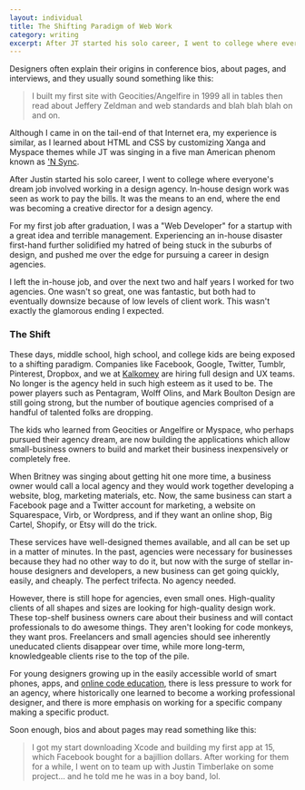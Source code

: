 ```yaml
---
layout: individual
title: The Shifting Paradigm of Web Work
category: writing
excerpt: After JT started his solo career, I went to college where everyone's dream job involved working in a design agency. In-house design work was seen as work to pay the bills. It was the means to an end, where the end was becoming a creative director for a design agency. This is changing.
---
```


Designers often explain their origins in conference bios, about pages, and interviews, and they usually sound something like this:

> I built my first site with Geocities/Angelfire in 1999 all in 
> tables then read about Jeffery Zeldman and web standards and blah
> blah blah on and on.

Although I came in on the tail-end of that Internet era, my experience is similar, as I learned about HTML and CSS by customizing Xanga and Myspace themes while JT was singing in a five man American phenom known as ['N Sync](http://www.nsync.com/).

After Justin started his solo career, I went to college where everyone's dream job involved working in a design agency. In-house design work was seen as work to pay the bills. It was the means to an end, where the end was becoming a creative director for a design agency.

For my first job after graduation, I was a "Web Developer" for a startup with a great idea and terrible management. Experiencing an in-house disaster first-hand further solidified my hatred of being stuck in the suburbs of design, and pushed me over the edge for pursuing a career in design agencies.

I left the in-house job, and over the next two and half years I worked for two agencies. One wasn't so great, one was fantastic, but both had to eventually downsize because of low levels of client work. This wasn't exactly the glamorous ending I expected.

### The Shift
These days, middle school, high school, and college kids are being exposed to a shifting paradigm. Companies like Facebook, Google, Twitter, Tumblr, Pinterest, Dropbox, and we at [Kalkomey](http://kalkomey.com) are hiring full design and UX teams. No longer is the agency held in such high esteem as it used to be. The power players such as Pentagram, Wolff Olins, and Mark Boulton Design are still going strong, but the number of boutique agencies comprised of a handful of talented folks are dropping.

The kids who learned from Geocities or Angelfire or Myspace, who perhaps pursued their agency dream, are now building the applications which allow small-business owners to build and market their business inexpensively or completely free.

When Britney was singing about getting hit one more time, a business owner would call a local agency and they would work together developing a website, blog, marketing materials, etc. Now, the same business can start a Facebook page and a Twitter account for marketing, a website on Squarespace, Virb, or Wordpress, and if they want an online shop, Big Cartel, Shopify, or Etsy will do the trick. 

These services have well-designed themes available, and all can be set up in a matter of minutes. In the past, agencies were necessary for businesses because they had no other way to do it, but now with the surge of stellar in-house designers and developers, a new business can get going quickly, easily, and cheaply. The perfect trifecta. No agency needed.

However, there is still hope for agencies, even small ones. High-quality clients of all shapes and sizes are looking for high-quality design work. These top-shelf business owners care about their business and will contact professionals to do awesome things. They aren't looking for code monkeys, they want pros. Freelancers and small agencies should see inherently uneducated clients disappear over time, while more long-term, knowledgeable clients rise to the top of the pile.

For young designers growing up in the easily accessible world of smart phones, apps, and [online code education](http://codeschool.com), there is less pressure to work for an agency, where historically one learned to become a working professional designer, and there is more emphasis on working for a specific company making a specific product.

Soon enough, bios and about pages may read something like this:

> I got my start downloading Xcode and building my first app at 15, 
> which Facebook bought for a bajillion dollars. After working for 
> them for a while, I went on to team up with Justin Timberlake
> on some project... and he told me he was in a boy band, lol.




